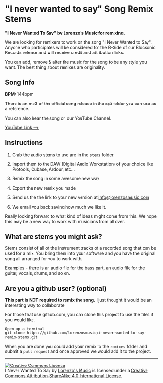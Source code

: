 # "I never wanted to say" Song Remix Stems

**"I Never Wanted To Say" by Lorenzo's Music for remixing.**

We are looking for remixers to work on the song "I Never Wanted to Say". Anyone who participates will be considered for the B-Side of our Blocsonic Records release and will receive credit and attribution links.

You can add, remove & alter the music for the song to be any style you want. The best thing about remixes are originality.

## Song Info

**BPM:** 144bpm

There is an mp3 of the official song release in the `mp3` folder you can use as a reference.

You can also hear the song on our YouTube Channel.

[YouTube Link -->](https://www.youtube.com/watch?v=jKi5ldQ6qAQ)


## Instructions

1. Grab the audio stems to use are in the `stems` folder.

2. Import them to the DAW (Digital Audio Workstation) of your choice like Protools, Cubase, Ardour, etc...

3. Remix the song in some awesome new way

4. Export the new remix you made

5. Send us the the link to your new version at info@lorenzosmusic.com

6. We email you back saying how much we like it.

Really looking forward to what kind of ideas might come from this. We hope this may be a new way to work with musicians from all over.


## What are stems you might ask?

Stems consist of all of the instrument tracks of a recorded song that can be used for a mix. You bring them into your software and you have the original song all arranged for you to work with.

Examples - there is an audio file for the bass part, an audio file for the guitar, vocals, drums, and so on.

## Are you a github user? (optional)

**This part is NOT required to remix the song.** I just thought it would be an interesting way to collaborate.

For those that use github.com, you can clone this project to use the files if you would like.

```
Open up a terminal
git clone https://github.com/lorenzosmusic/i-never-wanted-to-say-remix-stems.git
```

When you are done you could add your remix to the `remixes` folder and submit a `pull request` and once approved we would add it to the project.

---

<a rel="license" href="http://creativecommons.org/licenses/by-sa/4.0/"><img alt="Creative Commons License" style="border-width:0" src="https://i.creativecommons.org/l/by-sa/4.0/88x31.png" /></a><br /><span xmlns:dct="http://purl.org/dc/terms/" href="http://purl.org/dc/dcmitype/Sound" property="dct:title" rel="dct:type">I Never Wanted To Say</span> by <a xmlns:cc="http://creativecommons.org/ns#" href="http://www.lorenzosmusic.com" property="cc:attributionName" rel="cc:attributionURL">Lorenzo's Music</a> is licensed under a <a rel="license" href="http://creativecommons.org/licenses/by-sa/4.0/">Creative Commons Attribution-ShareAlike 4.0 International License</a>.

